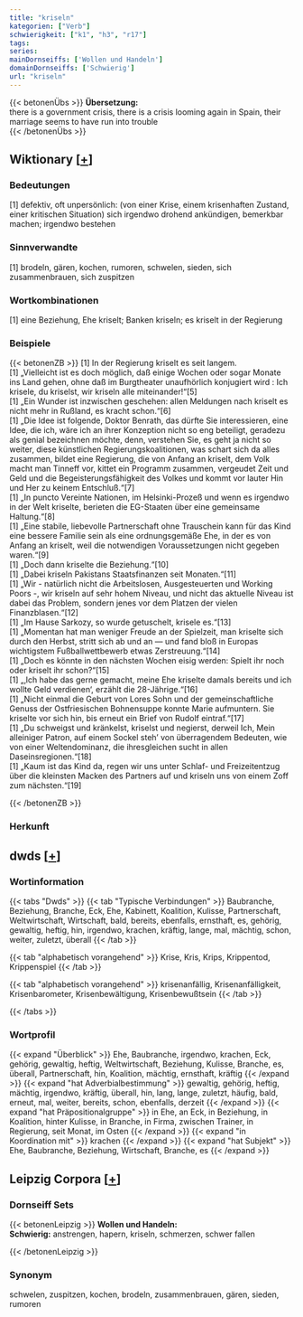 ```yaml
---
title: "kriseln"
kategorien: ["Verb"]
schwierigkeit: ["k1", "h3", "r17"]
tags:
series:
mainDornseiffs: ['Wollen und Handeln']
domainDornseiffs: ['Schwierig']
url: "kriseln"
---
```


{{< betonenÜbs >}}
**Übersetzung:**  
there is a government crisis, there is a crisis looming again in Spain, their marriage seems to have run into trouble  
{{< /betonenÜbs >}}

## Wiktionary [[+](https://de.wiktionary.org/wiki/kriseln)]

### Bedeutungen
[1] defektiv, oft unpersönlich: (von einer Krise, einem krisenhaften Zustand, einer kritischen Situation) sich irgendwo drohend ankündigen, bemerkbar machen; irgendwo bestehen  

### Sinnverwandte
[1] brodeln, gären, kochen, rumoren, schwelen, sieden, sich zusammenbrauen, sich zuspitzen  

### Wortkombinationen
[1] eine Beziehung, Ehe kriselt; Banken kriseln; es kriselt in der Regierung  

### Beispiele
{{< betonenZB >}}
[1] In der Regierung kriselt es seit langem.  
[1] „Vielleicht ist es doch möglich, daß einige Wochen oder sogar Monate ins Land gehen, ohne daß im Burgtheater unaufhörlich konjugiert wird : Ich krisele, du kriselst, wir kriseln alle miteinander!“[5]  
[1] „Ein Wunder ist inzwischen geschehen: allen Meldungen nach kriselt es nicht mehr in Rußland, es kracht schon.“[6]  
[1] „Die Idee ist folgende, Doktor Benrath, das dürfte Sie interessieren, eine Idee, die ich, wäre ich an ihrer Konzeption nicht so eng beteiligt, geradezu als genial bezeichnen möchte, denn, verstehen Sie, es geht ja nicht so weiter, diese künstlichen Regierungskoalitionen, was schart sich da alles zusammen, bildet eine Regierung, die von Anfang an kriselt, dem Volk macht man Tinneff vor, kittet ein Programm zusammen, vergeudet Zeit und Geld und die Begeisterungsfähigkeit des Volkes und kommt vor lauter Hin und Her zu keinem Entschluß.“[7]  
[1] „In puncto Vereinte Nationen, im Helsinki-Prozeß und wenn es irgendwo in der Welt kriselte, berieten die EG-Staaten über eine gemeinsame Haltung.“[8]  
[1] „Eine stabile, liebevolle Partnerschaft ohne Trauschein kann für das Kind eine bessere Familie sein als eine ordnungsgemäße Ehe, in der es von Anfang an kriselt, weil die notwendigen Voraussetzungen nicht gegeben waren.“[9]  
[1] „Doch dann kriselte die Beziehung.“[10]  
[1] „Dabei kriseln Pakistans Staatsfinanzen seit Monaten.“[11]  
[1] „Wir - natürlich nicht die Arbeitslosen, Ausgesteuerten und Working Poors -, wir kriseln auf sehr hohem Niveau, und nicht das aktuelle Niveau ist dabei das Problem, sondern jenes vor dem Platzen der vielen Finanzblasen.“[12]  
[1] „Im Hause Sarkozy, so wurde getuschelt, krisele es.“[13]  
[1] „Momentan hat man weniger Freude an der Spielzeit, man kriselte sich durch den Herbst, stritt sich ab und an — und fand bloß in Europas wichtigstem Fußballwettbewerb etwas Zerstreuung.“[14]  
[1] „Doch es könnte in den nächsten Wochen eisig werden: Spielt ihr noch oder kriselt ihr schon?“[15]  
[1] „‚Ich habe das gerne gemacht, meine Ehe kriselte damals bereits und ich wollte Geld verdienen‘, erzählt die 28-Jährige.“[16]  
[1] „Nicht einmal die Geburt von Lores Sohn und der gemeinschaftliche Genuss der Ostfriesischen Bohnensuppe konnte Marie aufmuntern. Sie kriselte vor sich hin, bis erneut ein Brief von Rudolf eintraf.“[17]  
[1] „Du schweigst und kränkelst, kriselst und negierst, derweil Ich, Mein alleiniger Patron, auf einem Sockel steh’ von überragendem Bedeuten, wie von einer Weltendominanz, die ihresgleichen sucht in allen Daseinsregionen.“[18]  
[1] „Kaum ist das Kind da, regen wir uns unter Schlaf- und Freizeitentzug über die kleinsten Macken des Partners auf und kriseln uns von einem Zoff zum nächsten.“[19]  

{{< /betonenZB >}}
### Herkunft



## dwds [[+](https://www.dwds.de/wb/kriseln)]

### Wortinformation
{{< tabs "Dwds" >}}
{{< tab "Typische Verbindungen" >}}
Baubranche, Beziehung, Branche, Eck, Ehe, Kabinett, Koalition, Kulisse, Partnerschaft, Weltwirtschaft, Wirtschaft, bald, bereits, ebenfalls, ernsthaft, es, gehörig, gewaltig, heftig, hin, irgendwo, krachen, kräftig, lange, mal, mächtig, schon, weiter, zuletzt, überall
{{< /tab >}}

{{< tab "alphabetisch vorangehend" >}}
Krise, Kris, Krips, Krippentod, Krippenspiel
{{< /tab >}}

{{< tab "alphabetisch vorangehend" >}}
krisenanfällig, Krisenanfälligkeit, Krisenbarometer, Krisenbewältigung, Krisenbewußtsein
{{< /tab >}}

{{< /tabs >}}

### Wortprofil
{{< expand "Überblick" >}} Ehe, Baubranche, irgendwo, krachen, Eck, gehörig, gewaltig, heftig, Weltwirtschaft, Beziehung, Kulisse, Branche, es, überall, Partnerschaft, hin, Koalition, mächtig, ernsthaft, kräftig {{< /expand >}}
{{< expand "hat Adverbialbestimmung" >}} gewaltig, gehörig, heftig, mächtig, irgendwo, kräftig, überall, hin, lang, lange, zuletzt, häufig, bald, erneut, mal, weiter, bereits, schon, ebenfalls, derzeit {{< /expand >}}
{{< expand "hat Präpositionalgruppe" >}} in Ehe, an Eck, in Beziehung, in Koalition, hinter Kulisse, in Branche, in Firma, zwischen Trainer, in Regierung, seit Monat, im Osten {{< /expand >}}
{{< expand "in Koordination mit" >}} krachen {{< /expand >}}
{{< expand "hat Subjekt" >}} Ehe, Baubranche, Beziehung, Wirtschaft, Branche, es {{< /expand >}}

## Leipzig Corpora [[+](https://corpora.uni-leipzig.de/en/res?word=kriseln&corpusId=deu_newscrawl-public_2018)]

### Dornseiff Sets
{{< betonenLeipzig >}}
**Wollen und Handeln:**  
**Schwierig:** anstrengen, hapern, kriseln, schmerzen, schwer fallen  

{{< /betonenLeipzig >}}

### Synonym
schwelen, zuspitzen, kochen, brodeln, zusammenbrauen, gären, sieden, rumoren

